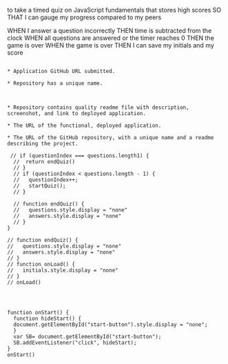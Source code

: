  to take a timed quiz on JavaScript fundamentals that stores high scores
SO THAT I can gauge my progress compared to my peers

WHEN I answer a question incorrectly
THEN time is subtracted from the clock
WHEN all questions are answered or the timer reaches 0
THEN the game is over
WHEN the game is over
THEN I can save my initials and my score
```

* Application GitHub URL submitted.

* Repository has a unique name.



* Repository contains quality readme file with description, screenshot, and link to deployed application.

* The URL of the functional, deployed application.

* The URL of the GitHub repository, with a unique name and a readme describing the project.

 // if (questionIndex === questions.length1) {
  //  return endQuiz()
  // }
  // if (questionIndex < questions.length - 1) {
  //   questionIndex++;
  //   startQuiz();
  // }

  // function endQuiz() {
  //   questions.style.display = "none"
  //   answers.style.display = "none"
  // }
}

// function endQuiz() {
//   questions.style.display = "none"
//   answers.style.display = "none"
// }
// function onLoad() {
//   initials.style.display = "none"
// }
// onLoad()




function onStart() {
  function hideStart() {
  document.getElementById("start-button").style.display = "none";
  }
  var SB= document.getElementById("start-button");
  SB.addEventListener("click", hideStart);
}
onStart()